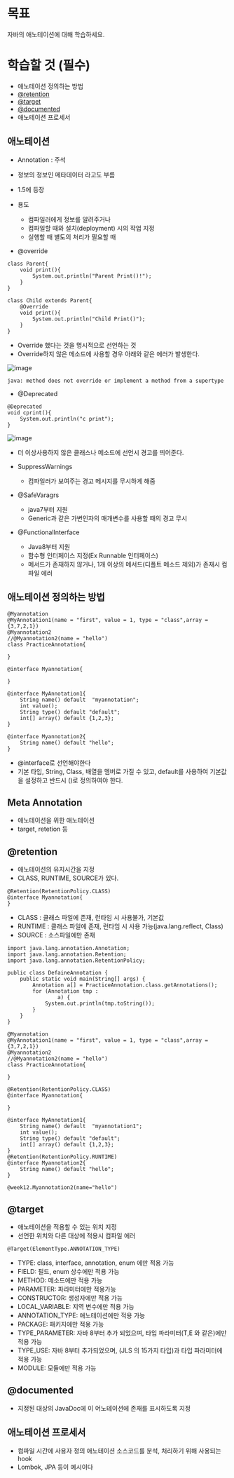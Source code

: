# 목표

자바의 애노테이션에 대해 학습하세요.

# 학습할 것 (필수)

- 애노테이션 정의하는 방법
- [@retention](https://github.com/retention)
- [@target](https://github.com/target)
- [@documented](https://github.com/documented)
- 애노테이션 프로세서



## 애노테이션

* Annotation : 주석

* 정보의 정보인 메타데이터 라고도 부름
* 1.5에 등장
* 용도
  * 컴파일러에게 정보를 알려주거나
  * 컴파일할 때와 설치(deployment) 시의 작업 지정
  * 실행할 때 별도의 처리가 필요할 때



* @override

```
class Parent{
    void print(){
        System.out.println("Parent Print()!");
    }
}

class Child extends Parent{
    @Override
    void print(){
        System.out.println("Child Print()");
    }
}
```

* Override 했다는 것을 명시적으로 선언하는 것
* Override하지 않은 메소드에 사용할 경우 아래와 같은 에러가 발생한다.

![image](https://user-images.githubusercontent.com/34182908/106897406-37620e00-6736-11eb-92e6-7af715035301.png)

```
java: method does not override or implement a method from a supertype
```



* @Deprecated

```
@Deprecated
void cprint(){
    System.out.println("c print");
}
```

![image](https://user-images.githubusercontent.com/34182908/106898003-0209f000-6737-11eb-87fc-b75c30ef4edf.png)

* 더 이상사용하지 않은 클래스나 메소드에 선언시 경고를 띄어준다.



* SuppressWarnings

  * 컴파일러가 보여주는 경고 메시지를 무시하게 해줌

  

* @SafeVaragrs

  * java7부터 지원
  * Generic과 같은 가변인자의 매개변수를 사용할 때의 경고 무시

  

* @FunctionalInterface

  * Java8부터 지원
  * 함수형 인터페이스 지정(Ex Runnable 인터페이스)
  * 메서드가 존재하지 않거나, 1개 이상의 메서드(디플트 메소드 제외)가 존재시 컴파일 에러



## 애노테이션 정의하는 방법

```
@Myannotation
@MyAnnotation1(name = "first", value = 1, type = "class",array = {3,7,2,1})
@Myannotation2
//@Myannotation2(name = "hello")
class PracticeAnnotation{

}

@interface Myannotation{

}

@interface MyAnnotation1{
    String name() default  "myannotation";
    int value();
    String type() default "default";
    int[] array() default {1,2,3};
}

@interface Myannotation2{
    String name() default "hello";
}
```

* @interface로 선언해야한다
* 기본 타입, String, Class, 배열을 멤버로 가질 수 있고, default를 사용하여 기본값을 설정하고 반드시 ()로 정의하여야 한다.



## Meta Annotation

* 애노테이션을 위한 애노테이션
* target, retetion 등



## @retention

* 애노테이션의 유지시간을 지정
* CLASS, RUNTIME, SOURCE가 있다.

```
@Retention(RetentionPolicy.CLASS)
@interface Myannotation{
}
```



* CLASS : 클래스 파일에 존재, 런타임 시 사용불가, 기본값
* RUNTIME : 클래스 파일에 존재, 런타임 시 사용 가능(java.lang.reflect, Class)
* SOURCE : 소스파일에만 존재



```
import java.lang.annotation.Annotation;
import java.lang.annotation.Retention;
import java.lang.annotation.RetentionPolicy;

public class DefaineAnnotation {
    public static void main(String[] args) {
        Annotation a[] = PracticeAnnotation.class.getAnnotations();
        for (Annotation tmp :
                a) {
            System.out.println(tmp.toString());
        }
    }
}

@Myannotation
@MyAnnotation1(name = "first", value = 1, type = "class",array = {3,7,2,1})
@Myannotation2
//@Myannotation2(name = "hello")
class PracticeAnnotation{

}

@Retention(RetentionPolicy.CLASS)
@interface Myannotation{

}

@interface MyAnnotation1{
    String name() default  "myannotation1";
    int value();
    String type() default "default";
    int[] array() default {1,2,3};
}
@Retention(RetentionPolicy.RUNTIME)
@interface Myannotation2{
    String name() default "hello";
}
```

```
@week12.Myannotation2(name="hello")
```



## @target

* 애노테이션을 적용할 수 있는 위치 지정
* 선언한 위치와 다른 대상에 적용시 컴파일 에러

```
@Target(ElementType.ANNOTATION_TYPE)
```

- TYPE: class, interface, annotation, enum 에만 적용 가능
- FIELD: 필드, enum 상수에만 적용 가능
- METHOD: 메소드에만 적용 가능
- PARAMETER: 파라미터에만 적용가능
- CONSTRUCTOR: 생성자에만 적용 가능
- LOCAL_VARIABLE: 지역 변수에만 적용 가능
- ANNOTATION_TYPE: 애노테이션에만 적용 가능
- PACKAGE: 패키지에만 적용 가능
- TYPE_PARAMETER: 자바 8부터 추가 되었으며, 타입 파라미터(T,E 와 같은)에만 적용 가능
- TYPE_USE: 자바 8부터 추가되었으며, (JLS 의 15가지 타입)과 타입 파라미터에 적용 가능
- MODULE: 모듈에만 적용 가능



## @documented

* 지정된 대상의 JavaDoc에 이 어노테이션에 존재를 표시하도록 지정





## 애노테이션 프로세서

* 컴파일 시간에 사용자 정의 애노테이션 소스코드를 분석, 처리하기 위해 사용되는 hook
* Lombok, JPA 등이 예시이다